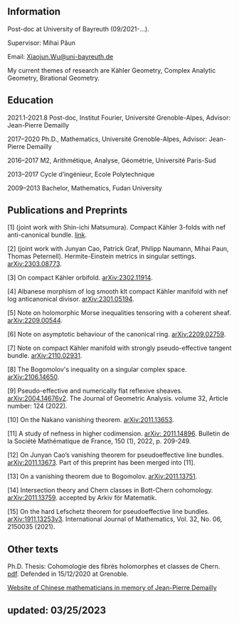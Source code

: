 ## Information

Post-doc at University of Bayreuth (09/2021-...).

Supervisor: Mihai P&#259;un

Email: [Xiaojun.Wu@uni-bayreuth.de](mailto:Xiaojun.Wu@uni-bayreuth.de)

My current themes of research are Kähler Geometry, Complex Analytic Geometry, Birational Geometry.

## Education

2021.1-2021.8 Post-doc, Institut Fourier, Université Grenoble-Alpes, Advisor: Jean-Pierre Demailly

2017–2020 Ph.D., Mathematics, Université Grenoble-Alpes, Advisor: Jean-Pierre Demailly

2016–2017 M2, Arithmétique, Analyse, Géométrie, Université Paris-Sud

2013–2017 Cycle d’ingénieur, Ecole Polytechnique

2009–2013 Bachelor, Mathematics, Fudan University 

## Publications and Preprints
[1] (joint work with Shin-ichi Matsumura). Compact Kähler 3-folds with nef anti-canonical bundle. [link](nef_hal.pdf).

[2] (joint work with  Junyan Cao, Patrick Graf, Philipp Naumann, Mihai Paun, Thomas Peternell). Hermite-Einstein metrics in singular settings. [arXiv:2303.08773](https://arxiv.org/abs/arXiv:2303.08773). 

[3] On compact Kähler orbifold. [arXiv:2302.11914](https://arxiv.org/abs/arXiv:2302.11914). 

[4] Albanese morphism of log smooth klt compact Kähler manifold with nef log anticanonical divisor. [arXiv:2301.05194](https://arxiv.org/abs/arXiv:2301.05194). 

[5] Note on holomorphic Morse inequalities tensoring with a coherent sheaf. [arXiv:2209.00544](https://arxiv.org/abs/arXiv:2209.00544).

[6] Note on asymptotic behaviour of the canonical ring. [arXiv:2209.02759](https://arxiv.org/abs/arXiv:2209.02759).

[7] Note on compact Kähler manifold with strongly pseudo-effective tangent bundle. [arXiv:2110.02931](https://arxiv.org/abs/arXiv:2110.02931).

[8] The Bogomolov's inequality on a singular complex space. [arXiv:2106.14650](https://arxiv.org/abs/arXiv:2106.14650).

[9] Pseudo-effective and numerically flat reflexive sheaves. [arXiv:2004.14676v2](https://arxiv.org/abs/2004.14676). The Journal of Geometric Analysis. volume 32, Article number: 124 (2022).
 
[10] On the Nakano vanishing theorem. [arXiv:2011.13653](https://arxiv.org/abs/2011.13653).

[11] A study of nefness in higher codimension. [arXiv: 2011.14896](https://arxiv.org/abs/2011.14896). Bulletin de la Société Mathématique de France,
150 (1), 2022, p. 209-249.

[12] On Junyan Cao’s vanishing theorem for pseudoeffective line bundles. [arXiv:2011.13673](https://arxiv.org/abs/2011.13673). Part of this preprint has been merged into [11].

[13] On a vanishing theorem due to Bogomolov. [arXiv:2011.13751](https://arxiv.org/abs/2011.13751).

[14] Intersection theory and Chern classes in Bott-Chern cohomology. [arXiv:2011.13759](https://arxiv.org/abs/2011.13759). accepted by Arkiv för Matematik.

[15] On the hard Lefschetz theorem for pseudoeffective line bundles. [arXiv:1911.13253v3](https://arxiv.org/abs/1911.13253).  International Journal of Mathematics, Vol. 32, No. 06, 2150035 (2021).


## Other texts

Ph.D. Thesis: Cohomologie des fibrés holomorphes et classes de Chern. [pdf](https://hal.archives-ouvertes.fr/tel-03145126). Defended in 15/12/2020 at Grenoble.

[Website of Chinese mathematicians in memory of Jean-Pierre Demailly](JPDemailly/JPDemailly.html)


## updated: 03/25/2023
